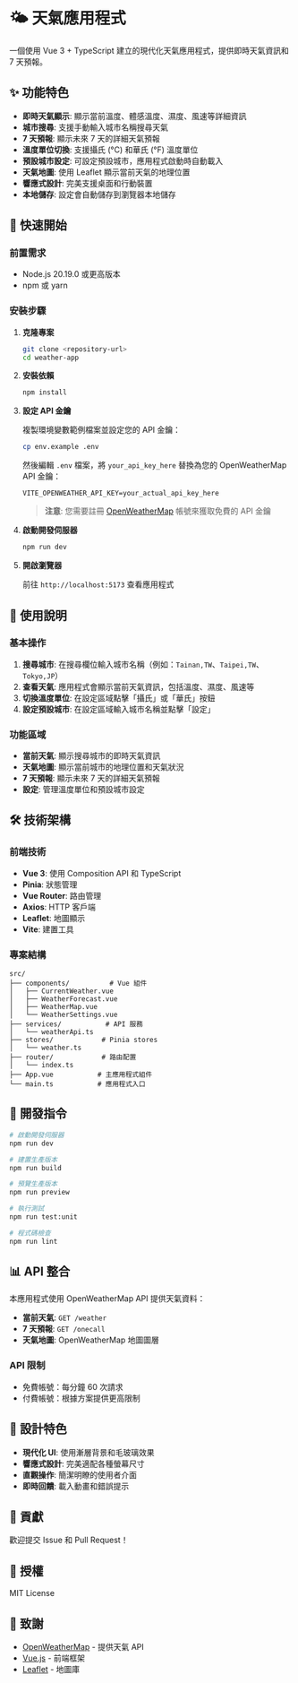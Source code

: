 # 🌤️ 天氣應用程式

一個使用 Vue 3 + TypeScript 建立的現代化天氣應用程式，提供即時天氣資訊和 7 天預報。

## ✨ 功能特色

- **即時天氣顯示**: 顯示當前溫度、體感溫度、濕度、風速等詳細資訊
- **城市搜尋**: 支援手動輸入城市名稱搜尋天氣
- **7 天預報**: 顯示未來 7 天的詳細天氣預報
- **溫度單位切換**: 支援攝氏 (°C) 和華氏 (°F) 溫度單位
- **預設城市設定**: 可設定預設城市，應用程式啟動時自動載入
- **天氣地圖**: 使用 Leaflet 顯示當前天氣的地理位置
- **響應式設計**: 完美支援桌面和行動裝置
- **本地儲存**: 設定會自動儲存到瀏覽器本地儲存

## 🚀 快速開始

### 前置需求

- Node.js 20.19.0 或更高版本
- npm 或 yarn

### 安裝步驟

1. **克隆專案**
   ```bash
   git clone <repository-url>
   cd weather-app
   ```

2. **安裝依賴**
   ```bash
   npm install
   ```

3. **設定 API 金鑰**
   
   複製環境變數範例檔案並設定您的 API 金鑰：
   ```bash
   cp env.example .env
   ```
   
   然後編輯 `.env` 檔案，將 `your_api_key_here` 替換為您的 OpenWeatherMap API 金鑰：
   ```env
   VITE_OPENWEATHER_API_KEY=your_actual_api_key_here
   ```
   
   > **注意**: 您需要註冊 [OpenWeatherMap](https://openweathermap.org/api) 帳號來獲取免費的 API 金鑰

4. **啟動開發伺服器**
   ```bash
   npm run dev
   ```

5. **開啟瀏覽器**
   
   前往 `http://localhost:5173` 查看應用程式

## 📱 使用說明

### 基本操作

1. **搜尋城市**: 在搜尋欄位輸入城市名稱（例如：`Tainan,TW`、`Taipei,TW`、`Tokyo,JP`）
2. **查看天氣**: 應用程式會顯示當前天氣資訊，包括溫度、濕度、風速等
3. **切換溫度單位**: 在設定區域點擊「攝氏」或「華氏」按鈕
4. **設定預設城市**: 在設定區域輸入城市名稱並點擊「設定」

### 功能區域

- **當前天氣**: 顯示搜尋城市的即時天氣資訊
- **天氣地圖**: 顯示當前城市的地理位置和天氣狀況
- **7 天預報**: 顯示未來 7 天的詳細天氣預報
- **設定**: 管理溫度單位和預設城市設定

## 🛠️ 技術架構

### 前端技術

- **Vue 3**: 使用 Composition API 和 TypeScript
- **Pinia**: 狀態管理
- **Vue Router**: 路由管理
- **Axios**: HTTP 客戶端
- **Leaflet**: 地圖顯示
- **Vite**: 建置工具

### 專案結構

```
src/
├── components/          # Vue 組件
│   ├── CurrentWeather.vue
│   ├── WeatherForecast.vue
│   ├── WeatherMap.vue
│   └── WeatherSettings.vue
├── services/           # API 服務
│   └── weatherApi.ts
├── stores/            # Pinia stores
│   └── weather.ts
├── router/            # 路由配置
│   └── index.ts
├── App.vue           # 主應用程式組件
└── main.ts           # 應用程式入口
```

## 🔧 開發指令

```bash
# 啟動開發伺服器
npm run dev

# 建置生產版本
npm run build

# 預覽生產版本
npm run preview

# 執行測試
npm run test:unit

# 程式碼檢查
npm run lint
```

## 📊 API 整合

本應用程式使用 OpenWeatherMap API 提供天氣資料：

- **當前天氣**: `GET /weather`
- **7 天預報**: `GET /onecall`
- **天氣地圖**: OpenWeatherMap 地圖圖層

### API 限制

- 免費帳號：每分鐘 60 次請求
- 付費帳號：根據方案提供更高限制

## 🎨 設計特色

- **現代化 UI**: 使用漸層背景和毛玻璃效果
- **響應式設計**: 完美適配各種螢幕尺寸
- **直觀操作**: 簡潔明瞭的使用者介面
- **即時回饋**: 載入動畫和錯誤提示

## 🤝 貢獻

歡迎提交 Issue 和 Pull Request！

## 📄 授權

MIT License

## 🙏 致謝

- [OpenWeatherMap](https://openweathermap.org/) - 提供天氣 API
- [Vue.js](https://vuejs.org/) - 前端框架
- [Leaflet](https://leafletjs.com/) - 地圖庫
